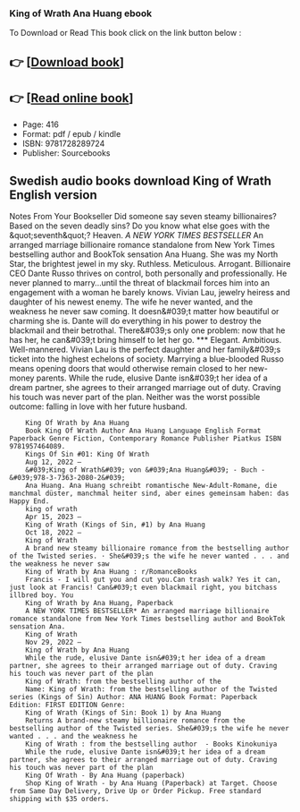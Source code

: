 ### King of Wrath Ana Huang ebook

To Download or Read This book click on the link button below :

## 👉  [**[Download book](http://filesbooks.info/download.php?group=book&from=github.com&id=695437&lnk=1064 "Download book")**]

## 👉  [**[Read online book](http://filesbooks.info/download.php?group=book&from=github.com&id=695437&lnk=1064 "Read online book")**]


* Page: 416
* Format: pdf / epub / kindle
* ISBN: 9781728289724
* Publisher: Sourcebooks



## Swedish audio books download King of Wrath  English version



Notes From Your Bookseller Did someone say seven steamy billionaires? Based on the seven deadly sins? Do you know what else goes with the &amp;quot;seventh&amp;quot;? Heaven. *A NEW YORK TIMES BESTSELLER* An arranged marriage billionaire romance standalone from New York Times bestselling author and BookTok sensation Ana Huang. She was my North Star, the brightest jewel in my sky. Ruthless. Meticulous. Arrogant. Billionaire CEO Dante Russo thrives on control, both personally and professionally. He never planned to marry…until the threat of blackmail forces him into an engagement with a woman he barely knows. Vivian Lau, jewelry heiress and daughter of his newest enemy. The wife he never wanted, and the weakness he never saw coming. It doesn&amp;#039;t matter how beautiful or charming she is. Dante will do everything in his power to destroy the blackmail and their betrothal. There&amp;#039;s only one problem: now that he has her, he can&amp;#039;t bring himself to let her go. *** Elegant. Ambitious. Well-mannered. Vivian Lau is the perfect daughter and her family&amp;#039;s ticket into the highest echelons of society. Marrying a blue-blooded Russo means opening doors that would otherwise remain closed to her new-money parents. While the rude, elusive Dante isn&amp;#039;t her idea of a dream partner, she agrees to their arranged marriage out of duty. Craving his touch was never part of the plan. Neither was the worst possible outcome: falling in love with her future husband.


        King Of Wrath by Ana Huang
        Book King Of Wrath Author Ana Huang Language English Format Paperback Genre Fiction, Contemporary Romance Publisher Piatkus ISBN 9781957464089.
        Kings Of Sin #01: King Of Wrath
        Aug 12, 2022 —
        &#039;King of Wrath&#039; von &#039;Ana Huang&#039; - Buch - &#039;978-3-7363-2080-2&#039;
        Ana Huang. Ana Huang schreibt romantische New-Adult-Romane, die manchmal düster, manchmal heiter sind, aber eines gemeinsam haben: das Happy End.
        king of wrath
        Apr 15, 2023 —
        King of Wrath (Kings of Sin, #1) by Ana Huang
        Oct 18, 2022 —
        King of Wrath
        A brand new steamy billionaire romance from the bestselling author of the Twisted series. · She&#039;s the wife he never wanted . . . and the weakness he never saw 
        King of Wrath by Ana Huang : r/RomanceBooks
        Francis - I will gut you and cut you.Can trash walk? Yes it can, just look at Francis! Can&#039;t even blackmail right, you bitchass illbred boy. You 
        King of Wrath by Ana Huang, Paperback
        A NEW YORK TIMES BESTSELLER* An arranged marriage billionaire romance standalone from New York Times bestselling author and BookTok sensation Ana.
        King of Wrath
        Nov 29, 2022 —
        King of Wrath by Ana Huang
        While the rude, elusive Dante isn&#039;t her idea of a dream partner, she agrees to their arranged marriage out of duty. Craving his touch was never part of the plan 
        King of Wrath: from the bestselling author of the
        Name: King of Wrath: from the bestselling author of the Twisted series (Kings of Sin) Author: ANA HUANG Book Format: Paperback Edition: FIRST EDITION Genre: 
        King of Wrath (Kings of Sin: Book 1) by Ana Huang
        Returns A brand-new steamy billionaire romance from the bestselling author of the Twisted series. She&#039;s the wife he never wanted . . . and the weakness he 
        King of Wrath : from the bestselling author  - Books Kinokuniya
        While the rude, elusive Dante isn&#039;t her idea of a dream partner, she agrees to their arranged marriage out of duty. Craving his touch was never part of the plan 
        King Of Wrath - By Ana Huang (paperback)
        Shop King of Wrath - by Ana Huang (Paperback) at Target. Choose from Same Day Delivery, Drive Up or Order Pickup. Free standard shipping with $35 orders.
    




